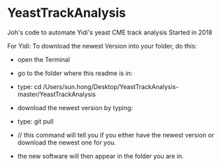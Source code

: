 # YeastTrackAnalysis
Joh's code to automate Yidi's yeast CME track analysis
Started in 2018


For Yidi:
To download the newest Version into your folder, do this:

- open the Terminal
- go to the folder where this readme is in:

- type: cd /Users/sun.hong/Desktop/YeastTrackAnalysis-master/YeastTrackAnalysis

- download the newest version by typing:
- type: git pull

- // this command will tell you if you either have the newest version or download the newest one for you.
- the new software will then appear in the folder you are in.

